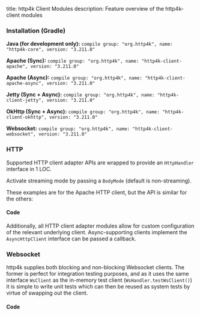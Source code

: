 title: http4k Client Modules
description: Feature overview of the http4k-client modules

### Installation (Gradle)
**Java (for development only):** ```compile group: "org.http4k", name: "http4k-core", version: "3.211.0"```

**Apache (Sync):** ```compile group: "org.http4k", name: "http4k-client-apache", version: "3.211.0"```

**Apache (Async):** ```compile group: "org.http4k", name: "http4k-client-apache-async", version: "3.211.0"```

**Jetty (Sync + Async):** ```compile group: "org.http4k", name: "http4k-client-jetty", version: "3.211.0"```

**OkHttp (Sync + Async):** ```compile group: "org.http4k", name: "http4k-client-okhttp", version: "3.211.0"```

**Websocket:** ```compile group: "org.http4k", name: "http4k-client-websocket", version: "3.211.0"```

### HTTP
Supported HTTP client adapter APIs are wrapped to provide an `HttpHandler` interface in 1 LOC.

Activate streaming mode by passing a `BodyMode` (default is non-streaming).

These examples are for the Apache HTTP client, but the API is similar for the others:

#### Code [<img class="octocat"/>](https://github.com/http4k/http4k/blob/master/src/docs/guide/modules/clients/example_http.kt)
<script src="https://gist-it.appspot.com/https://github.com/http4k/http4k/blob/master/src/docs/guide/modules/clients/example_http.kt"></script>

Additionally, all HTTP client adapter modules allow for custom configuration of the relevant underlying client. Async-supporting clients implement the `AsyncHttpClient` interface can be passed a callback.

### Websocket
http4k supplies both blocking and non-blocking Websocket clients. The former is perfect for integration testing purposes, and as it uses the same interface `WsClient` as the in-memory test client (`WsHandler.testWsClient()`) it is simple to write unit tests which can then be reused as system tests by virtue of swapping out the client.

#### Code [<img class="octocat"/>](https://github.com/http4k/http4k/blob/master/src/docs/guide/modules/clients/example_websocket.kt)
<script src="https://gist-it.appspot.com/https://github.com/http4k/http4k/blob/master/src/docs/guide/modules/clients/example_websocket.kt"></script>
